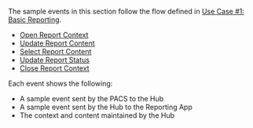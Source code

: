 The sample events in this section follow the flow defined in [Use Case #1: Basic Reporting](volume-1.html#1xx421-use-case-1-basic-reporting).

- [Open Report Context](open_study_for_reporting.html)
- [Update Report Content](update_study_with_measurement.html)
- [Select Report Content](select_study_and_observation.html)
- [Update Report Status](update_report_status.html)
- [Close Report Context](close_study_after_signoff.html)

Each event shows the following:
- A sample event sent by the PACS to the Hub
- A sample event sent by the Hub to the Reporting App
- The context and content maintained by the Hub